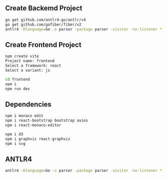 ## Create Backemd Project

```bash
go get github.com/antlr4-go/antlr/v4
go get github.com/gofiber/fiber/v2
antlr4 -Dlanguage=Go -o parser -package parser -visitor -no-listener *.g4
```

## Create Frontend Project

```bash
npm create vite
Project name: frontend
Select a framework: react
Select a variant: js
```

```bash
cd frontend
npm i
npm run dev
```

## Dependencies

```bash
npm i monaco edit
npm i react-bootstrap bootstrap axios
npm i react-monaco-editor
```
```bash
npm i d3
npm i graphviz react-graphviz
npm i svg
```

## ANTLR4

```bash
antlr4 -Dlanguage=Go -o parser -package parser -visitor -no-listener *.g4
```